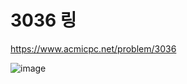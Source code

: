 # 3036 링

https://www.acmicpc.net/problem/3036

![image](https://user-images.githubusercontent.com/68892482/156971305-c5012c39-58dc-48d0-9103-7184fef15e9f.png)
